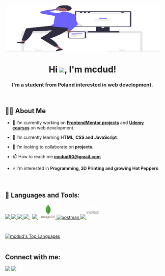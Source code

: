 <a href="#"><img width="100%" height="150px" src="undraw_on_the_office_re_cxds.svg" height="100px"/></a>

<h1 align="center">Hi <img src="https://raw.githubusercontent.com/MartinHeinz/MartinHeinz/master/wave.gif" width="30px">, I'm mcdud!</h1>
<h3 align="center">I'm a student from Poland interested in web development.</h3>
</br>


## 🙋‍♂️ About Me

- 🔭 I’m currently working on **[FrontendMentor projects](https://www.frontendmentor.io/profile/mcdud)** and **[Udemy courses](https://www.udemy.com/user/maciej-duda-6/)** on web development.

- 🌱 I’m currently learning **HTML, CSS and JavaScript**.

- 👯 I’m looking to collaborate on **projects**.

- 📫 How to reach me **mcdud90@gmail.com**

- ⚡ I'm interested in **Programming, 3D Printing and growing Hot Peppers**.

</br>

## 🚀 Languages and Tools:

<p align="left"> 
    <a href="https://developer.mozilla.org/en-US/docs/Web/JavaScript" target="_blank"> <img src="https://img.icons8.com/color/48/000000/javascript.png"/> </a> 
    <a href="https://www.w3.org/html/" target="_blank"> <img src="https://img.icons8.com/color/48/000000/html-5.png"/> </a> 
    <a href="https://www.w3schools.com/css/" target="_blank"> <img src="https://img.icons8.com/color/48/000000/css3.png"/> </a> 
    <a style="padding-right:8px;" href="https://nodejs.org" target="_blank"> <img src="https://img.icons8.com/color/48/000000/nodejs.png"/> </a> 
    <a style="padding-right:8px;" href="https://www.mysql.com/" target="_blank"> <img src="https://img.icons8.com/fluent/50/000000/mysql-logo.png"/> </a>
    <a href="https://www.mongodb.com/" target="_blank"> <img src="https://raw.githubusercontent.com/devicons/devicon/master/icons/mongodb/mongodb-original-wordmark.svg" alt="mongodb" width="48" height="48"/> </a>  
    <a href="https://postman.com" target="_blank"> <img src="https://www.vectorlogo.zone/logos/getpostman/getpostman-icon.svg" alt="postman" width="45" height="45"/> </a>   
    <a href="https://git-scm.com/" target="_blank"> <img src="https://img.icons8.com/color/48/000000/git.png"/> </a> 
    <a href="https://expressjs.com" target="_blank"> <img src="https://raw.githubusercontent.com/devicons/devicon/master/icons/express/express-original-wordmark.svg" alt="express" width="40" height="40"/> </a>
</p>

<br/>

  <a href="https://github.com/mcdud/github-readme-stats"><img alt="mcdud's Top Languages" src="https://github-readme-stats.vercel.app/api/top-langs/?username=mcdud&langs_count=8&count_private=true&layout=compact&theme=nord&hide_border=true&bg_color=0D1117" /></a>
  <br/>
  <br/>
  
## Connect with me:
<p align="left">

<a href = "https://www.linkedin.com/in/duda-maciej/"><img src="https://img.icons8.com/fluent/48/000000/linkedin.png"/></a>
<a href = "https://github.com/mcdud"><img src="https://img.icons8.com/material-outlined/48/000000/github.png"/></a>

</p>

